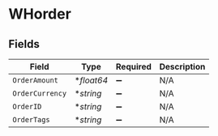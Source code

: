 # WHorder


## Fields

| Field              | Type               | Required           | Description        |
| ------------------ | ------------------ | ------------------ | ------------------ |
| `OrderAmount`      | **float64*         | :heavy_minus_sign: | N/A                |
| `OrderCurrency`    | **string*          | :heavy_minus_sign: | N/A                |
| `OrderID`          | **string*          | :heavy_minus_sign: | N/A                |
| `OrderTags`        | **string*          | :heavy_minus_sign: | N/A                |